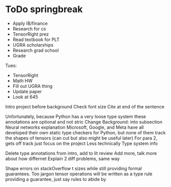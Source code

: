 # ToDo springbreak

- Apply IB/finance
- Research for cs
- TensorRight prez
- Read textbook for PLT
- UGRA scholarships
- Research grad school
- Grade 


Tues:
- TensorRight
- Math HW 
- Fill out UGRA thing
- Update paper
- Look at 645



Intro project before background
Check font size
Cite at end of the sentence

Unfortunately, because Python has a very
loose type system
these annotations are optional and not stric
Change Background: into subsection
Neural networks explanation
 Microsoft, Google, and Meta have all developed their own static type checkers
for Python, but none of them track the shapes of tensors (can cut but also might be useful later)
For para 2, gets off track just focus on the project
Less technically
Type system info



Delete type annotations from intro, add to lit review
Add more, talk more about how differnet
Explain 2 diff problems, same way


Shape errors on stackOverflow
t sizes while still providing formal guarantees. Too jargon
tensor operations will be written as a type rule providing a guarantee, just say rules to abide by